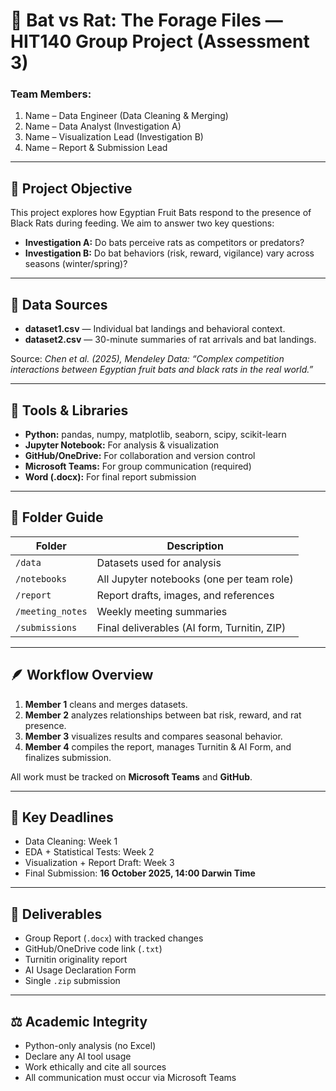# 🦇 Bat vs Rat: The Forage Files — HIT140 Group Project (Assessment 3)

### Team Members:

1. Name – Data Engineer (Data Cleaning & Merging)
2. Name – Data Analyst (Investigation A)
3. Name – Visualization Lead (Investigation B)
4. Name – Report & Submission Lead

---

## 🎯 Project Objective

This project explores how Egyptian Fruit Bats respond to the presence of Black Rats during feeding.
We aim to answer two key questions:

- **Investigation A:** Do bats perceive rats as competitors or predators?
- **Investigation B:** Do bat behaviors (risk, reward, vigilance) vary across seasons (winter/spring)?

---

## 🧠 Data Sources

- **dataset1.csv** — Individual bat landings and behavioral context.
- **dataset2.csv** — 30-minute summaries of rat arrivals and bat landings.

Source: _Chen et al. (2025), Mendeley Data: “Complex competition interactions between Egyptian fruit bats and black rats in the real world.”_

---

## 🧰 Tools & Libraries

- **Python:** pandas, numpy, matplotlib, seaborn, scipy, scikit-learn
- **Jupyter Notebook:** For analysis & visualization
- **GitHub/OneDrive:** For collaboration and version control
- **Microsoft Teams:** For group communication (required)
- **Word (.docx):** For final report submission

---

## 📂 Folder Guide

| Folder           | Description                                 |
| ---------------- | ------------------------------------------- |
| `/data`          | Datasets used for analysis                  |
| `/notebooks`     | All Jupyter notebooks (one per team role)   |
| `/report`        | Report drafts, images, and references       |
| `/meeting_notes` | Weekly meeting summaries                    |
| `/submissions`   | Final deliverables (AI form, Turnitin, ZIP) |

---

## 🪶 Workflow Overview

1. **Member 1** cleans and merges datasets.
2. **Member 2** analyzes relationships between bat risk, reward, and rat presence.
3. **Member 3** visualizes results and compares seasonal behavior.
4. **Member 4** compiles the report, manages Turnitin & AI Form, and finalizes submission.

All work must be tracked on **Microsoft Teams** and **GitHub**.

---

## 📅 Key Deadlines

- Data Cleaning: Week 1
- EDA + Statistical Tests: Week 2
- Visualization + Report Draft: Week 3
- Final Submission: **16 October 2025, 14:00 Darwin Time**

---

## 🧾 Deliverables

- Group Report (`.docx`) with tracked changes
- GitHub/OneDrive code link (`.txt`)
- Turnitin originality report
- AI Usage Declaration Form
- Single `.zip` submission

---

## ⚖️ Academic Integrity

- Python-only analysis (no Excel)
- Declare any AI tool usage
- Work ethically and cite all sources
- All communication must occur via Microsoft Teams
